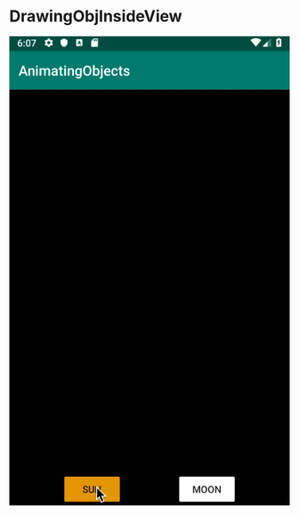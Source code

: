 # DrawingObjInsideView
![](https://github.com/Skyyo/DrawingObjInsideView/blob/master/ezgif.com-video-to-gif.gif)
